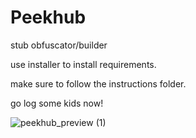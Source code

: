 # Peekhub
stub obfuscator/builder







use installer to install requirements.

make sure to follow the instructions folder.

go log some kids now!

![peekhub_preview (1)](https://user-images.githubusercontent.com/106627622/228970941-e577e4ef-5a6c-4e13-82b0-aa10bf0c7f62.png)
